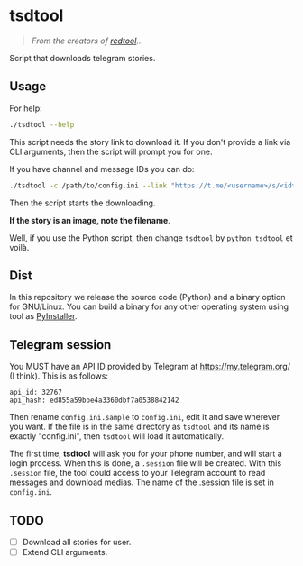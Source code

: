 # tsdtool

> _From the creators of [rcdtool](https://github.com/David256/rcdtool)..._

Script that downloads telegram stories.

## Usage

For help:

```bash
./tsdtool --help
```

This script needs the story link to download it. If you don't provide a link via CLI arguments,
then the script will prompt you for one.

If you have channel and message IDs you can do:
```bash
./tsdtool -c /path/to/config.ini --link "https://t.me/<username>/s/<id>" -O video-name.mp4
```
Then the script starts the downloading.

**If the story is an image, note the filename**.

Well, if you use the Python script, then change `tsdtool` by `python tsdtool` et voilà.

## Dist

In this repository we release the source code (Python) and a binary option for GNU/Linux. You can build a binary for any other operating system using tool as [PyInstaller](https://pyinstaller.org/en/).

## Telegram session

You MUST have an API ID provided by Telegram at https://my.telegram.org/ (I think). This is as follows:
```
api_id: 32767
api_hash: ed855a59bbe4a3360dbf7a0538842142
```
Then rename `config.ini.sample` to `config.ini`, edit it and save wherever you want. If the file is in the same directory as `tsdtool` and its name is exactly "config.ini", then `tsdtool` will load it automatically.

The first time, **tsdtool** will ask you for your phone number, and will start a login process. When this is done, a `.session` file will be created. With this `.session` file, the tool could access to your Telegram account to read messages and download medias. The name of the .session file is set in `config.ini`.

## TODO
- [ ] Download all stories for user.
- [ ] Extend CLI arguments.